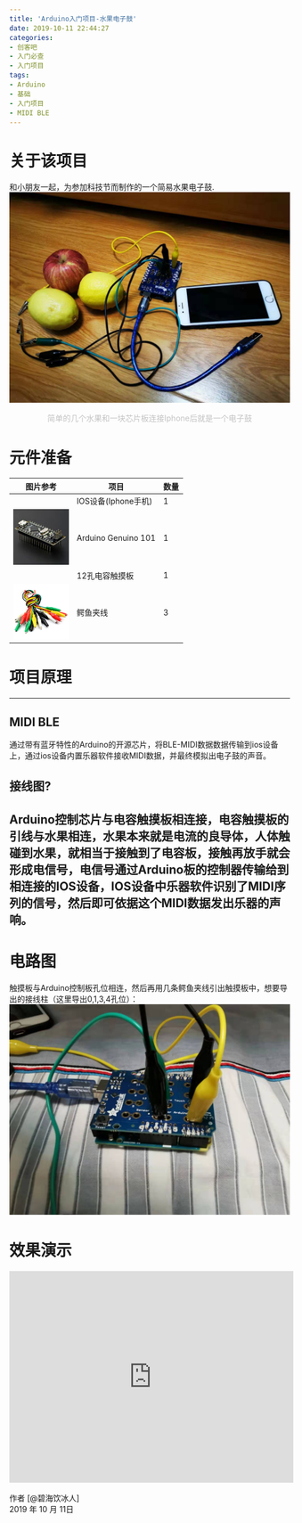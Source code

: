 ```yaml
---
title: 'Arduino入门项目-水果电子鼓'
date: 2019-10-11 22:44:27
categories:
- 创客吧
- 入门必查
- 入门项目
tags:
- Arduino
- 基础
- 入门项目
- MIDI BLE
---
```


# 关于该项目
和小朋友一起，为参加科技节而制作的一个简易水果电子鼓.
![](https://raw.githubusercontent.com/liruixue/muqiaosite/master/images/Arduino/edrum/Arduino-zh-edrum-maker-home.jpg)
<center><font color=#c3c3c3>简单的几个水果和一块芯片板连接Iphone后就是一个电子鼓</font></center>
<!-- more --> 


# 元件准备
| 图片参考        | 项目   |  数量  | 
| --------   | -----  | ----  | 
|![]()| IOS设备(Iphone手机)|   1    | 
|![](https://raw.githubusercontent.com/liruixue/muqiaosite/master/images/elec-comp/Arduino-nano-v3.jpg)| Arduino Genuino 101|   1   |
|![]()|    12孔电容触摸板    |  1  | 
|![](https://raw.githubusercontent.com/liruixue/muqiaosite/master/images/elec-comp/clip.jpg)| 鳄鱼夹线   |  3  | 

#  项目原理
------
##  MIDI BLE
通过带有蓝牙特性的Arduino的开源芯片，将BLE-MIDI数据数据传输到ios设备上，通过ios设备内置乐器软件接收MIDI数据，并最终模拟出电子鼓的声音。

##  接线图?
Arduino控制芯片与电容触摸板相连接，电容触摸板的引线与水果相连，水果本来就是电流的良导体，人体触碰到水果，就相当于接触到了电容板，接触再放手就会形成电信号，电信号通过Arduino板的控制器传输给到相连接的IOS设备，IOS设备中乐器软件识别了MIDI序列的信号，然后即可依据这个MIDI数据发出乐器的声响。
------

#  电路图
触摸板与Arduino控制板孔位相连，然后再用几条鳄鱼夹线引出触摸板中，想要导出的接线柱（这里导出0,1,3,4孔位）：
![](https://raw.githubusercontent.com/liruixue/muqiaosite/master/images/Arduino/edrum/arduino-connection.jpg)


# 效果演示
<iframe height=380 width=510 src='https://v.youku.com/v_show/id_XNDM5NDU2MzU0OA==' frameborder=0 'allowfullscreen'></iframe>



作者 [@碧海饮冰人]    
2019 年 10 月 11日    


